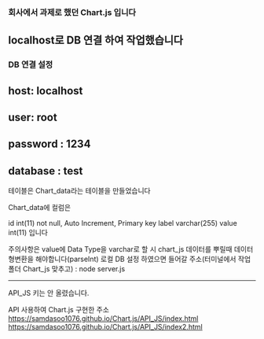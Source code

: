 ### 회사에서 과제로 했던 Chart.js 입니다 
## localhost로 DB 연결 하여 작업했습니다

### DB 연결 설정
## host: localhost
## user: root
## password : 1234
## database : test

테이블은 Chart_data라는 테이블을 만들었습니다

Chart_data에 컬럼은

id int(11) not null, Auto Increment, Primary key 
label varchar(255)
value int(11) 입니다 

주의사항은 value에 Data Type을 varchar로 할 시 chart_js 데이터를 뿌릴때 데이터 형변환을 해야합니다(parseInt)
로컬 DB 설정 하였으면 들어갈 주소(터미널에서 작업 폴더 Chart_js 맞추고) :  node server.js

---------------------------------------------

API_JS 키는 안 올렸습니다.


API 사용하여 Chart.js 구현한 주소
https://samdasoo1076.github.io/Chart.js/API_JS/index.html
https://samdasoo1076.github.io/Chart.js/API_JS/index2.html
